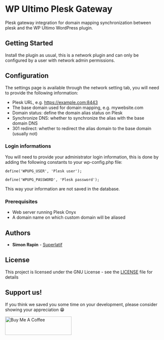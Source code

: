 # WP Ultimo Plesk Gateway

Plesk gateway integration for domain mapping synchronization between plesk and the WP Ultimo WordPress plugin.

## Getting Started

Install the plugin as usual, this is a network plugin and can only be configured by a user with network admin permissions.

## Configuration

The settings page is available through the network setting tab, you will need to provide the following information:

- Plesk URL, e.g. https://example.com:8443
- The base domain used for domain mapping, e.g. mywebsite.com
- Domain status: define the domain alias status on Plesk
- Synchronize DNS: whether to synchronize the alias with the base domain DNS
- 301 redirect: whether to redirect the alias domain to the base domain (usually not)

### Login informations

You will need to provide your administrator login information, this is done by adding the following constants to your wp-config.php file:

```
define('WPUPG_USER', 'Plesk user');
```
```
define('WPUPG_PASSWORD', 'Plesk password');
```

This way your information are not saved in the database.

### Prerequisites

- Web server running Plesk Onyx
- A domain name on which custom domain will be aliased

## Authors

* **Simon Rapin** - [Superlatif](https://superlatif.io)

## License

This project is licensed under the GNU License - see the [LICENSE](LICENSE) file for details

## Support us!

If you think we saved you some time on your development, please consider showing your appreciation 😁

<a href="https://www.buymeacoffee.com/superlatif" target="_blank"><img src="https://cdn.buymeacoffee.com/buttons/v2/default-red.png" alt="Buy Me A Coffee" style="height: 60px !important;width: 217px !important;" width="200"></a>